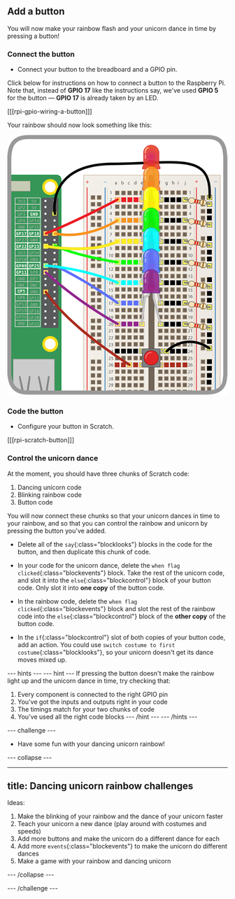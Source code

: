 ## Add a button

You will now make your rainbow flash and your unicorn dance in time by pressing a button!

### Connect the button

+ Connect your button to the breadboard and a GPIO pin.

Click below for instructions on how to connect a button to the Raspberry Pi. Note that, instead of **GPIO 17** like the instructions say, we've used **GPIO 5** for the button — **GPIO 17** is already taken by an LED.

[[[rpi-gpio-wiring-a-button]]]

Your rainbow should now look something like this:

![Rainbow with Button](images/rainbowbutton.png)

### Code the button

+ Configure your button in Scratch.

[[[rpi-scratch-button]]]

### Control the unicorn dance

At the moment, you should have three chunks of Scratch code:

1. Dancing unicorn code
2. Blinking rainbow code
3. Button code

You will now connect these chunks so that your unicorn dances in time to your rainbow, and so that you can control the rainbow and unicorn by pressing the button you've added.

+ Delete all of the `say`{:class="blocklooks"} blocks in the code for the button, and then duplicate this chunk of code.

+ In your code for the unicorn dance, delete the `when flag clicked`{:class="blockevents"} block. Take the rest of the unicorn code, and slot it into the `else`{:class="blockcontrol"} block of your button code. Only slot it into **one copy** of the button code.

+ In the rainbow code, delete the `when flag clicked`{:class="blockevents"} block and slot the rest of the rainbow code into the `else`{:class="blockcontrol"} block of the **other copy** of the button code.

+ In the `if`{:class="blockcontrol"} slot of both copies of your button code, add an action. You could use `switch costume to first costume`{:class="blocklooks"}, so your unicorn doesn't get its dance moves mixed up.

\--- hints \--- \--- hint \--- If pressing the button doesn't make the rainbow light up and the unicorn dance in time, try checking that:

1. Every component is connected to the right GPIO pin
2. You've got the inputs and outputs right in your code
3. The timings match for your two chunks of code
4. You've used all the right code blocks \--- /hint \--- \--- /hints \---

\--- challenge \---

+ Have some fun with your dancing unicorn rainbow!

\--- collapse \---

* * *

## title: Dancing unicorn rainbow challenges

Ideas:

1. Make the blinking of your rainbow and the dance of your unicorn faster
2. Teach your unicorn a new dance (play around with costumes and speeds)
3. Add more buttons and make the unicorn do a different dance for each
4. Add more `events`{:class="blockevents"} to make the unicorn do different dances
5. Make a game with your rainbow and dancing unicorn

\--- /collapse \---

\--- /challenge \---
